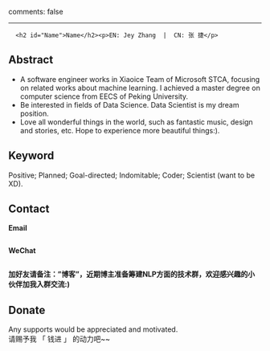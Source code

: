comments: false

--------------
<div id="posts" class="posts-expand">


      <h2 id="Name">Name</h2><p>EN: Jey Zhang  |  CN: 张 捷</p>
<h2 id="Abstract">Abstract</h2><ul>
<li>A software engineer works in Xiaoice Team of Microsoft STCA, focusing on related works about machine learning. I achieved a master degree on computer science from EECS of Peking University.</li>
<li>Be interested in fields of Data Science. Data Scientist is my dream position.</li>
<li>Love all wonderful things in the world, such as fantastic music, design and stories, etc. Hope to experience more beautiful things:). </li>
</ul>
<h2 id="Keyword">Keyword</h2><p>Positive; Planned; Goal-directed; Indomitable; Coder; Scientist (want to be XD).</p>
<h2 id="Contact">Contact</h2><p><strong>Email</strong></p>
<p><a href="http://i.imgur.com/HzMvtp6.gif" class="fancybox" rel="group"><img src="http://i.imgur.com/HzMvtp6.gif" alt=""></a></p>
<p><strong>WeChat</strong></p>
<p><a href="https://i.imgur.com/IIkBQBj.jpg" class="fancybox" rel="group"><img src="https://i.imgur.com/IIkBQBj.jpg" alt=""></a></p>
<p><strong>加好友请备注：”博客”，近期博主准备筹建NLP方面的技术群，欢迎感兴趣的小伙伴加我入群交流:)</strong></p>
<h2 id="Donate">Donate</h2><p>Any supports would be appreciated and motivated.<br>请赐予我 「 钱进 」 的动力吧~~</p>
<p><a href="http://i.imgur.com/tTBAnzw.png" class="fancybox" rel="group"><img src="http://i.imgur.com/tTBAnzw.png" alt=""></a></p

  </div>
